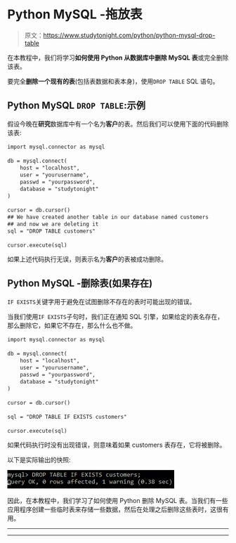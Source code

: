 # Python MySQL -拖放表

> 原文：<https://www.studytonight.com/python/python-mysql-drop-table>

在本教程中，我们将学习**如何使用 Python 从数据库中删除 MySQL 表**或完全删除该表。

要完全**删除一个现有的表**(包括表数据和表本身)，使用`DROP TABLE` SQL 语句。

## Python MySQL `DROP TABLE`:示例

假设今晚在**研究**数据库中有一个名为**客户**的表。然后我们可以使用下面的代码删除该表:

```
import mysql.connector as mysql

db = mysql.connect(
    host = "localhost",
    user = "yourusername",
    passwd = "yourpassword",
    database = "studytonight"
)

cursor = db.cursor()
## We have created another table in our database named customers  
## and now we are deleting it
sql = "DROP TABLE customers"

cursor.execute(sql)
```

如果上述代码执行无误，则表示名为**客户**的表被成功删除。

## Python MySQL -删除表(如果存在)

`IF EXISTS`关键字用于避免在试图删除不存在的表时可能出现的错误。

当我们使用`IF EXISTS`子句时，我们正在通知 SQL 引擎，如果给定的表名存在，那么删除它，如果它不存在，那么什么也不做。

```
import mysql.connector as mysql

db = mysql.connect(
    host = "localhost",
    user = "yourusername",
    passwd = "yourpassword",
    database = "studytonight"
)

cursor = db.cursor()

sql = "DROP TABLE IF EXISTS customers"

cursor.execute(sql)
```

如果代码执行时没有出现错误，则意味着如果 customers 表存在，它将被删除。

以下是实际输出的快照:

![python mysql drop table output](img/86f4d9dd32871520d054d66248b27fb4.png)

因此，在本教程中，我们学习了如何使用 Python 删除 MySQL 表。当我们有一些应用程序创建一些临时表来存储一些数据，然后在处理之后删除这些表时，这很有用。

* * *

* * *